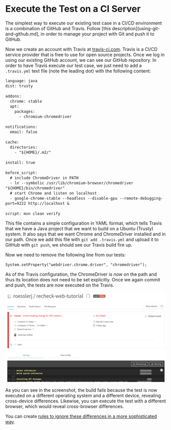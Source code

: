 # Execute the Test on a CI Server

The simplest way to execute our existing test case in a CI/CD environment is a combination of GitHub and Travis. Follow [this description](using-git-and-github.md], in order to manage your project with Git and push it to GitHub.

Now we create an account with Travis at [travis-ci.com](https://travis-ci.com/). Travis is a CI/CD service provider that is free to use for open source projects. Once we log in using our existing GitHub account, we can see our GitHub repository. In order to have Travis execute our test case, we just need to add a `.travis.yml` text file (note the leading dot) with the following content:

```
language: java
dist: trusty

addons:
  chrome: stable
  apt:
    packages:
      - chromium-chromedriver

notifications:
  email: false

cache:
  directories:
    - "${HOME}/.m2/"

install: true

before_script:
  # include ChromeDriver in PATH
  - ln --symbolic /usr/lib/chromium-browser/chromedriver "${HOME}/bin/chromedriver"
  # start Chrome and listen on localhost
  - google-chrome-stable --headless --disable-gpu --remote-debugging-port=9222 http://localhost &

script: mvn clean verify
```

This file contains a simple configuration in YAML format, which tells Travis that we have a Java project that we want to build on a Ubuntu (Trusty) system. It also says that we want Chrome and ChromeDriver installed and in our path. Once we add this file with `git add .travis.yml` and upload it to GitHub with `git push`, we should see our Travis build fire up.

Now we need to remove the following line from our tests:

```
System.setProperty("webdriver.chrome.driver", "chromedriver");
```

As of the Travis configuration, the ChromeDriver is now on the path and thus its location does not need to be set explicitly. Once we again commit and push, the tests are now executed on the Travis.

![Travis failing build](travis-failing-build.png)
 
As you can see in the screenshot, the build fails because the test is now executed on a different operating system and a different device, revealing cross-device differences. Likewise, you can execute the test with a different browser, which would reveal cross-browser differences.

You can create [rules to ignore these differences in a more sophisticated way](rule-based-ignore.md).

